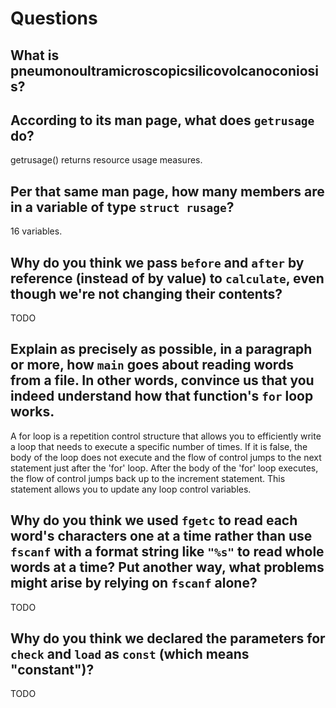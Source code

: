 # Questions

## What is pneumonoultramicroscopicsilicovolcanoconiosis?


## According to its man page, what does `getrusage` do?

getrusage() returns resource usage measures.

## Per that same man page, how many members are in a variable of type `struct rusage`?

16 variables.

## Why do you think we pass `before` and `after` by reference (instead of by value) to `calculate`, even though we're not changing their contents?

TODO

## Explain as precisely as possible, in a paragraph or more, how `main` goes about reading words from a file. In other words, convince us that you indeed understand how that function's `for` loop works.

A for loop is a repetition control structure that allows you to efficiently write a loop that needs to execute a specific number of times. If it is false, the body of the loop does not execute and the flow of control jumps to the next statement just after the 'for' loop. After the body of the 'for' loop executes, the flow of control jumps back up to the increment statement. This statement allows you to update any loop control variables.

## Why do you think we used `fgetc` to read each word's characters one at a time rather than use `fscanf` with a format string like `"%s"` to read whole words at a time? Put another way, what problems might arise by relying on `fscanf` alone?

TODO

## Why do you think we declared the parameters for `check` and `load` as `const` (which means "constant")?

TODO
